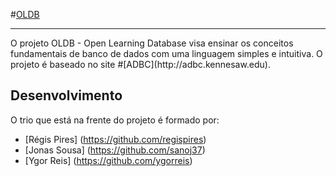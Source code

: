 #[OLDB](https://github.com/ygorreis/OLDB)
<hr>
O projeto OLDB - Open Learning Database visa ensinar os conceitos fundamentais de banco de dados com uma linguagem simples e intuitiva.
O projeto é baseado no site #[ADBC](http://adbc.kennesaw.edu).

## Desenvolvimento

O trio que está na frente do projeto é formado por:
 - [Régis Pires] (https://github.com/regispires)
 - [Jonas Sousa] (https://github.com/sanoj37)
 - [Ygor Reis] (https://github.com/ygorreis)


